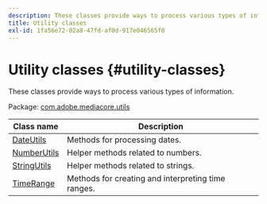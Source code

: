 ```yaml
---
description: These classes provide ways to process various types of information.
title: Utility classes
exl-id: 1fa56e72-02a8-47fd-af0d-917e046565f0
---
```

# Utility classes {#utility-classes}

These classes provide ways to process various types of information.

 Package: [com.adobe.mediacore.utils](https://help.adobe.com/en_US/primetime/api/psdk/javadoc_1.4/com/adobe/mediacore/utils/package-summary.html) 

|  Class name  | Description  |
|---|---|
| [DateUtils](https://help.adobe.com/en_US/primetime/api/psdk/javadoc_1.4/com/adobe/mediacore/utils/DateUtils.html)  | Methods for processing dates.  |
| [NumberUtils](https://help.adobe.com/en_US/primetime/api/psdk/javadoc_1.4/com/adobe/mediacore/utils/NumberUtils.html) | Helper methods related to numbers.  |
| [StringUtils](https://help.adobe.com/en_US/primetime/api/psdk/javadoc_1.4/com/adobe/mediacore/utils/StringUtils.html) | Helper methods related to strings.  |
| [TimeRange](https://help.adobe.com/en_US/primetime/api/psdk/javadoc_1.4/com/adobe/mediacore/utils/TimeRange.html)  | Methods for creating and interpreting time ranges.  |
